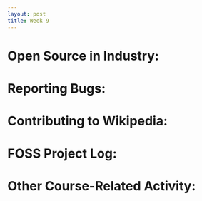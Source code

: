 ```yaml
---
layout: post
title: Week 9
---
```


# Open Source in Industry:

# Reporting Bugs:

# Contributing to Wikipedia:

# FOSS Project Log:

# Other Course-Related Activity:
